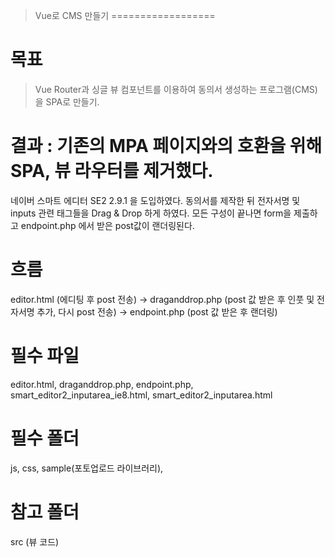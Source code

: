 > Vue로 CMS 만들기
==================

# 목표

> Vue Router과 싱글 뷰 컴포넌트를 이용하여 동의서 생성하는 프로그램(CMS)을 SPA로 만들기.

# 결과 : 기존의 MPA 페이지와의 호환을 위해 SPA, 뷰 라우터를 제거했다.

네이버 스마트 에디터 SE2 2.9.1  을 도입하였다.
동의서를 제작한 뒤 전자서명 및 inputs 관련 태그들을 Drag & Drop 하게 하였다.
모든 구성이 끝나면 form을 제출하고 endpoint.php 에서 받은 post값이 랜더링된다.

# 흐름 

editor.html (에디팅 후 post 전송) -> draganddrop.php (post 값 받은 후 인풋 및 전자서명 추가, 다시 post 전송) -> endpoint.php (post 값 받은 후 랜더링)

# 필수 파일 

editor.html, draganddrop.php, endpoint.php, smart_editor2_inputarea_ie8.html, smart_editor2_inputarea.html

# 필수 폴더 

js, css, sample(포토업로드 라이브러리), 

# 참고 폴더 

src (뷰 코드)